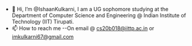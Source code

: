 - 👋 Hi, I’m @IshaanKulkarni, I am a UG sophomore studying at the Department of Computer Science and Engineering @ Indian Institute of Technology (IIT) Tirupati.
- 📫 How to reach me 
--On email @ cs20b018@iittp.ac.in or imkulkarni67@gmail.com

<!---
IshaanKulkarni/IshaanKulkarni is a ✨ special ✨ repository because its `README.md` (this file) appears on your GitHub profile.
You can click the Preview link to take a look at your changes.
--->
